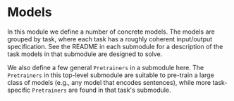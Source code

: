 # Models

In this module we define a number of concrete models.  The models are grouped by task, where each
task has a roughly coherent input/output specification.  See the README in each submodule for a
description of the task models in that submodule are designed to solve.

We also define a few general `Pretrainers` in a submodule here.  The `Pretrainers` in this
top-level submodule are suitable to pre-train a large class of models (e.g., any model that
encodes sentences), while more task-specific `Pretrainers` are found in that task's submodule.
